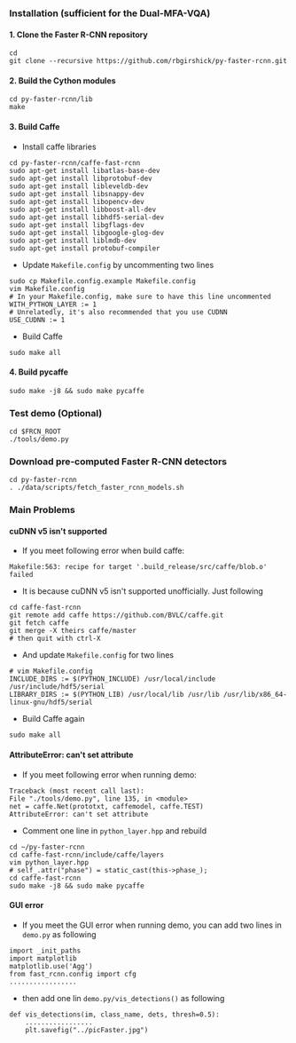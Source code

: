 ### Installation (sufficient for the Dual-MFA-VQA)
#### 1. Clone the Faster R-CNN repository
``` 
cd
git clone --recursive https://github.com/rbgirshick/py-faster-rcnn.git
```

#### 2. Build the Cython modules
``` 
cd py-faster-rcnn/lib
make
```

#### 3. Build Caffe 

- Install caffe libraries
``` 
cd py-faster-rcnn/caffe-fast-rcnn
sudo apt-get install libatlas-base-dev
sudo apt-get install libprotobuf-dev
sudo apt-get install libleveldb-dev
sudo apt-get install libsnappy-dev
sudo apt-get install libopencv-dev
sudo apt-get install libboost-all-dev
sudo apt-get install libhdf5-serial-dev
sudo apt-get install libgflags-dev
sudo apt-get install libgoogle-glog-dev
sudo apt-get install liblmdb-dev
sudo apt-get install protobuf-compiler
```

- Update `Makefile.config` by uncommenting two lines
``` 
sudo cp Makefile.config.example Makefile.config
vim Makefile.config
# In your Makefile.config, make sure to have this line uncommented
WITH_PYTHON_LAYER := 1
# Unrelatedly, it's also recommended that you use CUDNN
USE_CUDNN := 1
```
- Build Caffe
``` 
sudo make all
```


#### 4. Build pycaffe
``` 
sudo make -j8 && sudo make pycaffe
```

### Test demo (Optional)
``` 
cd $FRCN_ROOT
./tools/demo.py
```


### Download pre‐computed Faster R‐CNN detectors
``` 
cd py-faster-rcnn
. ./data/scripts/fetch_faster_rcnn_models.sh
```





### Main Problems
#### cuDNN v5 isn't supported
- If you meet following error when build caffe:
``` 
Makefile:563: recipe for target '.build_release/src/caffe/blob.o' failed
```
- It is because cuDNN v5 isn't supported unofficially. Just following

``` 
cd caffe-fast-rcnn
git remote add caffe https://github.com/BVLC/caffe.git
git fetch caffe
git merge -X theirs caffe/master
# then quit with ctrl-X
```
- And update `Makefile.config` for two lines
``` 
# vim Makefile.config
INCLUDE_DIRS := $(PYTHON_INCLUDE) /usr/local/include /usr/include/hdf5/serial 
LIBRARY_DIRS := $(PYTHON_LIB) /usr/local/lib /usr/lib /usr/lib/x86_64-linux-gnu/hdf5/serial
```

- Build Caffe again
``` 
sudo make all
```


#### AttributeError: can't set attribute

- If you meet following error when running demo:
``` 
Traceback (most recent call last):
File "./tools/demo.py", line 135, in <module>
net = caffe.Net(prototxt, caffemodel, caffe.TEST)
AttributeError: can't set attribute
```
- Comment one line in `python_layer.hpp` and rebuild
``` 
cd ~/py-faster-rcnn
cd caffe-fast-rcnn/include/caffe/layers
vim python_layer.hpp
# self_.attr("phase") = static_cast(this->phase_);
cd caffe-fast-rcnn
sudo make -j8 && sudo make pycaffe
```


#### GUI error
- If you meet the GUI error when running demo, you can add two lines in `demo.py` as following 
``` 
import _init_paths
import matplotlib
matplotlib.use('Agg')
from fast_rcnn.config import cfg
.................
```

- then add one lin  `demo.py/vis_detections()` as following 
``` 
def vis_detections(im, class_name, dets, thresh=0.5):
    .................
    plt.savefig("../picFaster.jpg")
```
